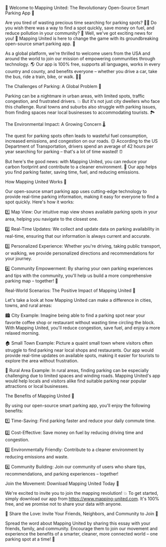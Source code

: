 🎉 Welcome to Mapping United: The Revolutionary Open-Source Smart Parking App 🚀

Are you tired of wasting precious time searching for parking spots? 💁‍♀️ Do you wish there was a way to find a spot quickly, save money on fuel, and reduce pollution in your community? 🌟 Well, we've got exciting news for you! 🎉 Mapping United is here to change the game with its groundbreaking open-source smart parking app. 🚀

As a global platform, we're thrilled to welcome users from the USA and around the world to join our mission of empowering communities through technology. 🌎 Our app is 100% free, supports all languages, works in every country and county, and benefits everyone – whether you drive a car, take the bus, ride a train, bike, or walk. 🚶‍♀️

The Challenges of Parking: A Global Problem 🤯

Parking can be a nightmare in urban areas, with limited spots, traffic congestion, and frustrated drivers. 💥 But it's not just city dwellers who face this challenge. Rural towns and suburbs also struggle with parking issues, from finding spaces near local businesses to accommodating tourists. 🏞️

The Environmental Impact: A Growing Concern 🌡️

The quest for parking spots often leads to wasteful fuel consumption, increased emissions, and congestion on our roads. 😔 According to the US Department of Transportation, drivers spend an average of 42 hours per year searching for parking – that's a lot of time wasted! ⏰

But here's the good news: with Mapping United, you can reduce your carbon footprint and contribute to a cleaner environment. 🌟 Our app helps you find parking faster, saving time, fuel, and reducing emissions.

How Mapping United Works 🔧

Our open-source smart parking app uses cutting-edge technology to provide real-time parking information, making it easy for everyone to find a spot quickly. Here's how it works:

1️⃣ Map View: Our intuitive map view shows available parking spots in your area, helping you navigate to the closest one.

2️⃣ Real-Time Updates: We collect and update data on parking availability in real-time, ensuring that our information is always current and accurate.

3️⃣ Personalized Experience: Whether you're driving, taking public transport, or walking, we provide personalized directions and recommendations for your journey.

4️⃣ Community Empowerment: By sharing your own parking experiences and tips with the community, you'll help us build a more comprehensive parking map – together! 🤝

Real-World Scenarios: The Positive Impact of Mapping United 💪

Let's take a look at how Mapping United can make a difference in cities, towns, and rural areas:

🏙️ City Example: Imagine being able to find a parking spot near your favorite coffee shop or restaurant without wasting time circling the block. With Mapping United, you'll reduce congestion, save fuel, and enjoy a more relaxed morning.

🏠 Small Town Example: Picture a quaint small town where visitors often struggle to find parking near local shops and restaurants. Our app would provide real-time updates on available spots, making it easier for tourists to explore the area without frustration.

🌳 Rural Area Example: In rural areas, finding parking can be especially challenging due to limited spaces and winding roads. Mapping United's app would help locals and visitors alike find suitable parking near popular attractions or local businesses.

The Benefits of Mapping United 🎁

By using our open-source smart parking app, you'll enjoy the following benefits:

1️⃣ Time-Saving: Find parking faster and reduce your daily commute time.

2️⃣ Cost-Effective: Save money on fuel by reducing driving time and congestion.

3️⃣ Environmentally Friendly: Contribute to a cleaner environment by reducing emissions and waste.

4️⃣ Community Building: Join our community of users who share tips, recommendations, and parking experiences – together!

Join the Movement: Download Mapping United Today 📲

We're excited to invite you to join the mapping revolution! 💥 To get started, simply download our app from https://www.mapping-united.com. It's 100% free, and we promise not to share your data with anyone.

🤝 Share the Love: Invite Your Friends, Neighbors, and Community to Join 🎉

Spread the word about Mapping United by sharing this essay with your friends, family, and community. Encourage them to join our movement and experience the benefits of a smarter, cleaner, more connected world – one parking spot at a time! 🌟